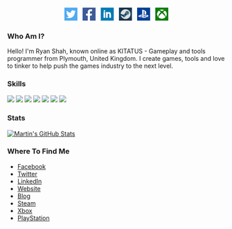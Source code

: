 
<p align='center'>
<a href="https://twitter.com/KITATUSxFriends"><img height="30" src="https://github.com/KITATUS/KITATUS/blob/master/twitter.png?raw=true"></a>&nbsp;&nbsp;
<a href="https://www.facebook.com/ryan.shah.39794"><img height="30" src="https://github.com/KITATUS/KITATUS/blob/master/facebook.png?raw=true"></a>&nbsp;&nbsp;
<a href="https://www.linkedin.com/in/ryan-shah-ue4/"><img height="30" src="https://github.com/KITATUS/KITATUS/blob/master/linkedin.png?raw=true"></a>&nbsp;&nbsp;
<a href="https://steamcommunity.com/id/KITATUS"><img height="30" src="https://github.com/KITATUS/KITATUS/blob/master/steam.png?raw=true"></a>&nbsp;&nbsp;
<a href="https://my.playstation.com/profile/KITATUS"><img height="30" src="https://github.com/KITATUS/KITATUS/blob/master/PS.png?raw=true"></a>&nbsp;&nbsp;
<a href="http://live.xbox.com/Profile?Gamertag=KITATUS"><img height="30" src="https://github.com/KITATUS/KITATUS/blob/master/xbox.png?raw=true"></a>

</p>

### Who Am I?
Hello! I'm Ryan Shah, known online as KITATUS - Gameplay and tools programmer from Plymouth, United Kingdom. I create games, tools and love to tinker to help push the games industry to the next level.

### Skills
![](https://badgen.net/badge/UnrealEngine4/Professional/green)
![](https://badgen.net/badge/Unity/Intermediate/yellow)
![](https://badgen.net/badge/C++/Professional/green)
![](https://badgen.net/badge/CSharp/Professional/green)
![](https://badgen.net/badge/3DModelleing/Hobbyist/red)
![](https://badgen.net/badge/Writing/Professional/green)
![](https://badgen.net/badge/Animation/Hobbyist/yellow)

### Stats

<a href="https://github.com/KITATUS/KITATUS">
  <img align="center" src="https://github-readme-stats.vercel.app/api?username=KITATUS&show_icons=true&line_height=27&count_private=true&title_color=ffffff&text_color=c9cacc&icon_color=2bbc8a&bg_color=1d1f21" alt="Martin's GitHub Stats" />
</a>

### Where To Find Me
- [Facebook](https://www.facebook.com/ryan.shah.39794) 
- [Twitter](https://twitter.com/KITATUSxFriends) 
- [LinkedIn](https://www.linkedin.com/in/ryan-shah-ue4/)
- [Website](https://kitatusandfriends.co.uk/)
- [Blog](https://medium.com/kitatus)
- [Steam](https://steamcommunity.com/id/KITATUS)
- [Xbox](http://live.xbox.com/Profile?Gamertag=KITATUS)
- [PlayStation](https://my.playstation.com/profile/KITATUS)
